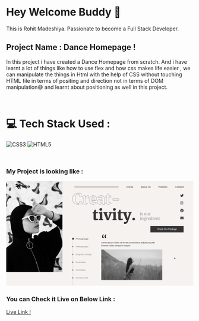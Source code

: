 # Hey Welcome Buddy 👋

This is Rohit Madeshiya. Passionate to become a Full Stack Developer.

## Project Name : **Dance Homepage !**

In this project i have created a Dance Homepage from scratch. And i have learnt a lot of things like how to use flex and how css makes life easier , we can manipulate the things in Html with the help of CSS without touching HTML file in terms of positing and direction not in terms of DOM manipulation😅 and learnt about positioning as well in this project.

</br>

# 💻 Tech Stack Used :

![CSS3](https://img.shields.io/badge/css3-%231572B6.svg?style=for-the-badge&logo=css3&logoColor=white) ![HTML5](https://img.shields.io/badge/html5-%23E34F26.svg?style=for-the-badge&logo=html5&logoColor=white)

</br>

### My Project is looking like :

![Web Site Image](./Assets/screencapture-127-0-0-1-5500-index-html-2022-07-28-21_03_16.png)

### You can Check it Live on Below Link :

[Live Link !](https://dance-home-page.netlify.app/)
